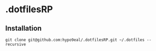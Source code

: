 .dotfilesRP
=========

Installation
------------

    git clone git@github.com:hypo9eal/.dotfilesRP.git ~/.dotfiles --recursive
